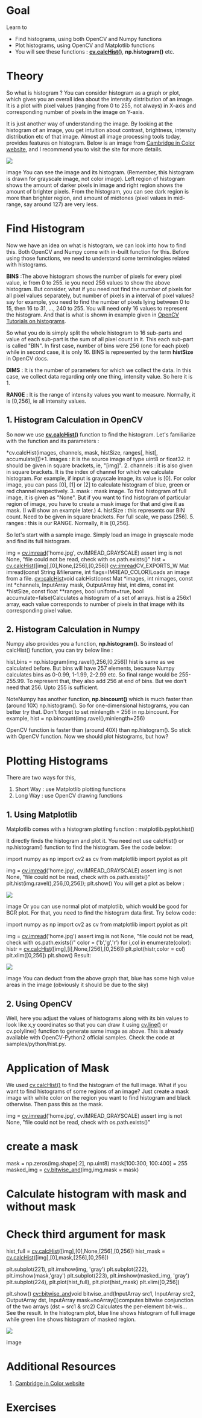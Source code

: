 
# Goal

Learn to

* Find histograms, using both OpenCV and Numpy functions
* Plot histograms, using OpenCV and Matplotlib functions
* You will see these functions : **[cv.calcHist()](../../d6/dc7/group__imgproc__hist.html#ga4b2b5fd75503ff9e6844cc4dcdaed35d "Calculates a histogram of a set of arrays.")**, **np.histogram()** etc.

# Theory

So what is histogram ? You can consider histogram as a graph or plot, which gives you an overall idea about the intensity distribution of an image. It is a plot with pixel values (ranging from 0 to 255, not always) in X-axis and corresponding number of pixels in the image on Y-axis.

It is just another way of understanding the image. By looking at the histogram of an image, you get intuition about contrast, brightness, intensity distribution etc of that image. Almost all image processing tools today, provides features on histogram. Below is an image from [Cambridge in Color website](http://www.cambridgeincolour.com/tutorials/histograms1.htm "http://www.cambridgeincolour.com/tutorials/histograms1.htm"), and I recommend you to visit the site for more details.

![](../../histogram_sample.jpg)

image
You can see the image and its histogram. (Remember, this histogram is drawn for grayscale image, not color image). Left region of histogram shows the amount of darker pixels in image and right region shows the amount of brighter pixels. From the histogram, you can see dark region is more than brighter region, and amount of midtones (pixel values in mid-range, say around 127) are very less.

# Find Histogram

Now we have an idea on what is histogram, we can look into how to find this. Both OpenCV and Numpy come with in-built function for this. Before using those functions, we need to understand some terminologies related with histograms.

**BINS** :The above histogram shows the number of pixels for every pixel value, ie from 0 to 255. ie you need 256 values to show the above histogram. But consider, what if you need not find the number of pixels for all pixel values separately, but number of pixels in a interval of pixel values? say for example, you need to find the number of pixels lying between 0 to 15, then 16 to 31, ..., 240 to 255. You will need only 16 values to represent the histogram. And that is what is shown in example given in [OpenCV Tutorials on histograms](../../d8/dbc/tutorial_histogram_calculation.html "../../d8/dbc/tutorial_histogram_calculation.html").

So what you do is simply split the whole histogram to 16 sub-parts and value of each sub-part is the sum of all pixel count in it. This each sub-part is called "BIN". In first case, number of bins were 256 (one for each pixel) while in second case, it is only 16. BINS is represented by the term **histSize** in OpenCV docs.

**DIMS** : It is the number of parameters for which we collect the data. In this case, we collect data regarding only one thing, intensity value. So here it is 1.

**RANGE** : It is the range of intensity values you want to measure. Normally, it is [0,256], ie all intensity values.

## 1. Histogram Calculation in OpenCV

So now we use **[cv.calcHist()](../../d6/dc7/group__imgproc__hist.html#ga4b2b5fd75503ff9e6844cc4dcdaed35d "Calculates a histogram of a set of arrays.")** function to find the histogram. Let's familiarize with the function and its parameters :

*cv.calcHist(images, channels, mask, histSize, ranges[, hist[, accumulate]])*1. images : it is the source image of type uint8 or float32. it should be given in square brackets, ie, "[img]".
2. channels : it is also given in square brackets. It is the index of channel for which we calculate histogram. For example, if input is grayscale image, its value is [0]. For color image, you can pass [0], [1] or [2] to calculate histogram of blue, green or red channel respectively.
3. mask : mask image. To find histogram of full image, it is given as "None". But if you want to find histogram of particular region of image, you have to create a mask image for that and give it as mask. (I will show an example later.)
4. histSize : this represents our BIN count. Need to be given in square brackets. For full scale, we pass [256].
5. ranges : this is our RANGE. Normally, it is [0,256].

So let's start with a sample image. Simply load an image in grayscale mode and find its full histogram. 

img = [cv.imread](../../d4/da8/group__imgcodecs.html#gab32ee19e22660912565f8140d0f675a8 "../../d4/da8/group__imgcodecs.html#gab32ee19e22660912565f8140d0f675a8")('home.jpg', cv.IMREAD\_GRAYSCALE)
assert img is not None, "file could not be read, check with os.path.exists()"
hist = [cv.calcHist](../../d6/dc7/group__imgproc__hist.html#ga4b2b5fd75503ff9e6844cc4dcdaed35d "../../d6/dc7/group__imgproc__hist.html#ga4b2b5fd75503ff9e6844cc4dcdaed35d")([img],[0],None,[256],[0,256])
[cv::imread](../../d4/da8/group__imgcodecs.html#gab32ee19e22660912565f8140d0f675a8 "../../d4/da8/group__imgcodecs.html#gab32ee19e22660912565f8140d0f675a8")CV\_EXPORTS\_W Mat imread(const String &filename, int flags=IMREAD\_COLOR)Loads an image from a file.
[cv::calcHist](../../d6/dc7/group__imgproc__hist.html#ga4b2b5fd75503ff9e6844cc4dcdaed35d "../../d6/dc7/group__imgproc__hist.html#ga4b2b5fd75503ff9e6844cc4dcdaed35d")void calcHist(const Mat \*images, int nimages, const int \*channels, InputArray mask, OutputArray hist, int dims, const int \*histSize, const float \*\*ranges, bool uniform=true, bool accumulate=false)Calculates a histogram of a set of arrays.
 hist is a 256x1 array, each value corresponds to number of pixels in that image with its corresponding pixel value.

## 2. Histogram Calculation in Numpy

Numpy also provides you a function, **np.histogram()**. So instead of calcHist() function, you can try below line : 

hist,bins = np.histogram(img.ravel(),256,[0,256])
 hist is same as we calculated before. But bins will have 257 elements, because Numpy calculates bins as 0-0.99, 1-1.99, 2-2.99 etc. So final range would be 255-255.99. To represent that, they also add 256 at end of bins. But we don't need that 256. Upto 255 is sufficient.

NoteNumpy has another function, **np.bincount()** which is much faster than (around 10X) np.histogram(). So for one-dimensional histograms, you can better try that. Don't forget to set minlength = 256 in np.bincount. For example, hist = np.bincount(img.ravel(),minlength=256)

OpenCV function is faster than (around 40X) than np.histogram(). So stick with OpenCV function.
Now we should plot histograms, but how?

# Plotting Histograms

There are two ways for this,

1. Short Way : use Matplotlib plotting functions
2. Long Way : use OpenCV drawing functions

## 1. Using Matplotlib

Matplotlib comes with a histogram plotting function : matplotlib.pyplot.hist()

It directly finds the histogram and plot it. You need not use calcHist() or np.histogram() function to find the histogram. See the code below: 

import numpy as np
import cv2 as cv
from matplotlib import pyplot as plt

img = [cv.imread](../../d4/da8/group__imgcodecs.html#gab32ee19e22660912565f8140d0f675a8 "../../d4/da8/group__imgcodecs.html#gab32ee19e22660912565f8140d0f675a8")('home.jpg', cv.IMREAD\_GRAYSCALE)
assert img is not None, "file could not be read, check with os.path.exists()"
plt.hist(img.ravel(),256,[0,256]); plt.show()
 You will get a plot as below :

![](../../histogram_matplotlib.jpg)

image
Or you can use normal plot of matplotlib, which would be good for BGR plot. For that, you need to find the histogram data first. Try below code: 

import numpy as np
import cv2 as cv
from matplotlib import pyplot as plt

img = [cv.imread](../../d4/da8/group__imgcodecs.html#gab32ee19e22660912565f8140d0f675a8 "../../d4/da8/group__imgcodecs.html#gab32ee19e22660912565f8140d0f675a8")('home.jpg')
assert img is not None, "file could not be read, check with os.path.exists()"
color = ('b','g','r')
for i,col in enumerate(color):
 histr = [cv.calcHist](../../d6/dc7/group__imgproc__hist.html#ga4b2b5fd75503ff9e6844cc4dcdaed35d "../../d6/dc7/group__imgproc__hist.html#ga4b2b5fd75503ff9e6844cc4dcdaed35d")([img],[i],None,[256],[0,256])
 plt.plot(histr,color = col)
 plt.xlim([0,256])
plt.show()
 Result:

![](../../histogram_rgb_plot.jpg)

image
You can deduct from the above graph that, blue has some high value areas in the image (obviously it should be due to the sky)

## 2. Using OpenCV

Well, here you adjust the values of histograms along with its bin values to look like x,y coordinates so that you can draw it using [cv.line()](../../d6/d6e/group__imgproc__draw.html#ga7078a9fae8c7e7d13d24dac2520ae4a2 "Draws a line segment connecting two points.") or cv.polyline() function to generate same image as above. This is already available with OpenCV-Python2 official samples. Check the code at samples/python/hist.py.

# Application of Mask

We used [cv.calcHist()](../../d6/dc7/group__imgproc__hist.html#ga4b2b5fd75503ff9e6844cc4dcdaed35d "Calculates a histogram of a set of arrays.") to find the histogram of the full image. What if you want to find histograms of some regions of an image? Just create a mask image with white color on the region you want to find histogram and black otherwise. Then pass this as the mask. 

img = [cv.imread](../../d4/da8/group__imgcodecs.html#gab32ee19e22660912565f8140d0f675a8 "../../d4/da8/group__imgcodecs.html#gab32ee19e22660912565f8140d0f675a8")('home.jpg', cv.IMREAD\_GRAYSCALE)
assert img is not None, "file could not be read, check with os.path.exists()"

# create a mask
mask = np.zeros(img.shape[:2], np.uint8)
mask[100:300, 100:400] = 255
masked\_img = [cv.bitwise\_and](../../d2/de8/group__core__array.html#ga60b4d04b251ba5eb1392c34425497e14 "../../d2/de8/group__core__array.html#ga60b4d04b251ba5eb1392c34425497e14")(img,img,mask = mask)

# Calculate histogram with mask and without mask
# Check third argument for mask
hist\_full = [cv.calcHist](../../d6/dc7/group__imgproc__hist.html#ga4b2b5fd75503ff9e6844cc4dcdaed35d "../../d6/dc7/group__imgproc__hist.html#ga4b2b5fd75503ff9e6844cc4dcdaed35d")([img],[0],None,[256],[0,256])
hist\_mask = [cv.calcHist](../../d6/dc7/group__imgproc__hist.html#ga4b2b5fd75503ff9e6844cc4dcdaed35d "../../d6/dc7/group__imgproc__hist.html#ga4b2b5fd75503ff9e6844cc4dcdaed35d")([img],[0],mask,[256],[0,256])

plt.subplot(221), plt.imshow(img, 'gray')
plt.subplot(222), plt.imshow(mask,'gray')
plt.subplot(223), plt.imshow(masked\_img, 'gray')
plt.subplot(224), plt.plot(hist\_full), plt.plot(hist\_mask)
plt.xlim([0,256])

plt.show()
[cv::bitwise\_and](../../d2/de8/group__core__array.html#ga60b4d04b251ba5eb1392c34425497e14 "../../d2/de8/group__core__array.html#ga60b4d04b251ba5eb1392c34425497e14")void bitwise\_and(InputArray src1, InputArray src2, OutputArray dst, InputArray mask=noArray())computes bitwise conjunction of the two arrays (dst = src1 & src2) Calculates the per-element bit-wis...
 See the result. In the histogram plot, blue line shows histogram of full image while green line shows histogram of masked region.

![](../../histogram_masking.jpg)

image
# Additional Resources

1. [Cambridge in Color website](http://www.cambridgeincolour.com/tutorials/histograms1.htm "http://www.cambridgeincolour.com/tutorials/histograms1.htm")

# Exercises


